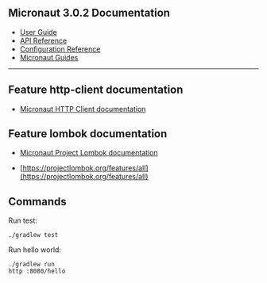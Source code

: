 ## Micronaut 3.0.2 Documentation

- [User Guide](https://docs.micronaut.io/3.0.2/guide/index.html)
- [API Reference](https://docs.micronaut.io/3.0.2/api/index.html)
- [Configuration Reference](https://docs.micronaut.io/3.0.2/guide/configurationreference.html)
- [Micronaut Guides](https://guides.micronaut.io/index.html)
---

## Feature http-client documentation

- [Micronaut HTTP Client documentation](https://docs.micronaut.io/latest/guide/index.html#httpClient)

## Feature lombok documentation

- [Micronaut Project Lombok documentation](https://docs.micronaut.io/latest/guide/index.html#lombok)

- [https://projectlombok.org/features/all](https://projectlombok.org/features/all)

## Commands

Run test:

```shell
./gradlew test
```

Run hello world:

```shell
./gradlew run
http :8080/hello
```